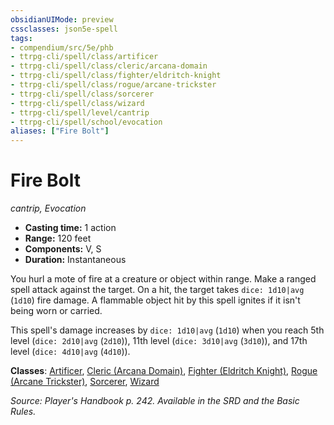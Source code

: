 ```yaml
---
obsidianUIMode: preview
cssclasses: json5e-spell
tags:
- compendium/src/5e/phb
- ttrpg-cli/spell/class/artificer
- ttrpg-cli/spell/class/cleric/arcana-domain
- ttrpg-cli/spell/class/fighter/eldritch-knight
- ttrpg-cli/spell/class/rogue/arcane-trickster
- ttrpg-cli/spell/class/sorcerer
- ttrpg-cli/spell/class/wizard
- ttrpg-cli/spell/level/cantrip
- ttrpg-cli/spell/school/evocation
aliases: ["Fire Bolt"]
---
```

# Fire Bolt
*cantrip, Evocation*  

- **Casting time:** 1 action
- **Range:** 120 feet
- **Components:** V, S
- **Duration:** Instantaneous

You hurl a mote of fire at a creature or object within range. Make a ranged spell attack against the target. On a hit, the target takes `dice: 1d10|avg` (`1d10`) fire damage. A flammable object hit by this spell ignites if it isn't being worn or carried.

This spell's damage increases by `dice: 1d10|avg` (`1d10`) when you reach 5th level (`dice: 2d10|avg` (`2d10`)), 11th level (`dice: 3d10|avg` (`3d10`)), and 17th level (`dice: 4d10|avg` (`4d10`)).

**Classes**: [Artificer](compendium/classes/artificer-tce.md), [Cleric (Arcana Domain)](compendium/classes/cleric-arcana-domain-scag.md), [Fighter (Eldritch Knight)](compendium/classes/fighter-eldritch-knight.md), [Rogue (Arcane Trickster)](compendium/classes/rogue-arcane-trickster.md), [Sorcerer](compendium/classes/sorcerer.md), [Wizard](compendium/classes/wizard.md)

*Source: Player's Handbook p. 242. Available in the SRD and the Basic Rules.*